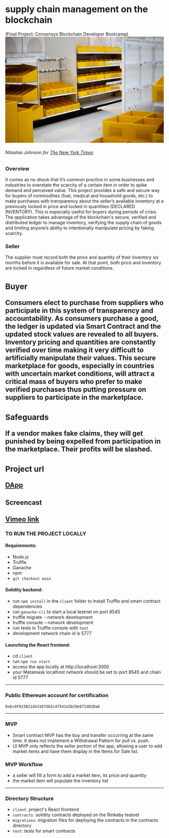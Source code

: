 
**<h1>supply chain management on the blockchain</h1>**
(Final Project: Consensys Blockchain Developer Bootcamp)<br>
<img src="assets/00Shortages-1-superJumbo.jpeg" alt="Empty Shelves at Target" width="700"/><em><h6>Nitashia Johnson for [The New York Times](https://www.nytimes.com/2021/06/01/business/coronavirus-global-shortages.html). </h6></em> 


**<h3>Overview</h3>** 
It comes as no shock that it’s common practice in some businesses and industries to overstate the scarcity of a certain item in order to spike demand and perceived value. This project provides a safe and secure way for buyers of commodities (fuel, medical and household goods, etc.) to make purchases with transparency about the seller’s available inventory at a previously locked in price and locked in quantities (DECLARED INVENTORY). This is especially useful for buyers during periods of crisis. The application takes  advantage of the blockchain's secure, verified and distributed ledger to manage inventory, verifying the supply chain of goods and limiting anyone’s ability to intentionally manipulate pricing by faking scarcity.       

**<h3>Seller</h3>** 
The supplier must record both the price and quantity of their inventory six months before it is available for sale. At that point, both price and inventory are locked in regardless of future market conditions. 

**<h3>Buyer</h3>** 
Consumers elect to purchase from suppliers who participate in this system of transparency and accountability. As consumers purchase a good, the ledger is updated via Smart Contract and the updated stock values are revealed to all buyers. Inventory pricing and quantities are constantly verified over time making it very difficult to artificially manipulate their values. This secure marketplace for goods, especially in countries with uncertain market conditions, will attract a critical mass of buyers who prefer to make verified purchases thus putting pressure on suppliers to participate in the marketplace.
---
**<h3>Safeguards</h3>** 
If a vendor makes fake claims, they will get punished by being expelled from participation in the marketplace. Their profits will be slashed.   
---
**<h3>Project url</h3>** 
[DApp](https://mouzayan-crypto.netlify.app/)
---
**<h4>Screencast</h4>** 
[Vimeo link](https://vimeo.com/651844175)
---
**<h3>TO RUN THE PROJECT LOCALLY</h3>** 
**<h4>Requirements:</h4>** 
- Node.js 
- Truffle 
- Ganache
- npm
- ```git checkout main```

**<h4>Solidity backend:</h4>** 
- run ```npm install``` in the ```client``` folder to install Truffle and smart contract dependencies
- run ```ganache-cli``` to start a local testnet on port 8545 
- truffle migrate --network development
- truffle console --network development
- run tests in Truffle console with ```test```
- development network chain id is 5777

**<h4>Launching the React frontend:</h4>** 
- cd ```client```
- run ```npm run start```
- access the app locally at http://localhost:3000
- your Metamask localhost network should be set to port 8545 and chain id 5777
---
**<h3>Public Ethereum account for certification</h3>** 
```0x6c6F915B21d43107d83c47541e5D29e872d82Da6```

---
**<h3>MVP</h3>** 
- Smart contract MVP has the buy and transfer occurring at the same time. It does not implement a Withdrawal Pattern for pull vs. push. 
- UI MVP only reflects the seller portion of the app, allowing a user to add market items and have them display in the Items for Sale list.   

**<h3>MVP Workflow</h3>** 
- a seller will fill a form to add a market item, its price and quantity 
- the market item will populate the inventory list
---

**<h3>Directory Structure</h3>** 
- ``client``: project's React frontend
- ``contracts``: solidity contracts deployed on the Rinkeby testnet
- ``migrations``: migration files for deploying the contracts in the contracts directory 
- ``test``: tests for smart contracts
<p>&nbsp;</p> 






